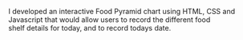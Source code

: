 I developed	an	interactive	Food	Pyramid	chart	using	HTML, CSS and Javascript that would allow	users	to	record	the	different	food	
shelf	details	for	today,	and	to	record	todays	date.
